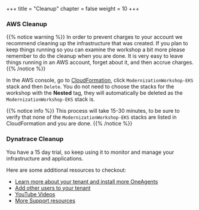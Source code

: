 +++
title = "Cleanup"
chapter = false
weight = 10
+++

### AWS Cleanup 

{{% notice warning %}}
In order to prevent charges to your account we recommend cleaning up the infrastructure that was created. If you plan to keep things running so you can examine the workshop a bit more please remember to do the cleanup when you are done. It is very easy to leave things running in an AWS account, forget about it, and then accrue charges.
{{% /notice %}}

In the AWS console, go to [CloudFormation](https://us-west-2.console.aws.amazon.com/cloudformation/home?region=us-west-2), click `ModernizationWorkshop-EKS` stack and then `Delete`.  You do not need to choose the stacks for the workshop with the **Nested** tag, they will automatically be deleted as the `ModernizationWorkshop-EKS` stack is.

{{% notice info %}}
This process will take 15-30 minutes, to be sure to verify that none of the `ModernizationWorkshop-EKS` stacks are listed in CloudFormation and you are done.
{{% /notice %}}

### Dynatrace Cleanup 

You have a 15 day trial, so keep using it to monitor and manage your infrastructure and applications.

Here are some additional resources to checkout:

* [Learn more about your tenant and install more OneAgents](https://www.dynatrace.com/support/help/get-started/get-started-with-dynatrace-saas/)
* [Add other users to your tenant](https://www.dynatrace.com/support/help/how-to-use-dynatrace/user-management-and-sso/manage-groups-and-permissions/)
* [YouTube Videos](https://www.youtube.com/channel/UCcYJ-5q_AfmjQ4XTjTS0o3g)
* [More Support resources](https://www.dynatrace.com/services-support/#support-resources-section)
